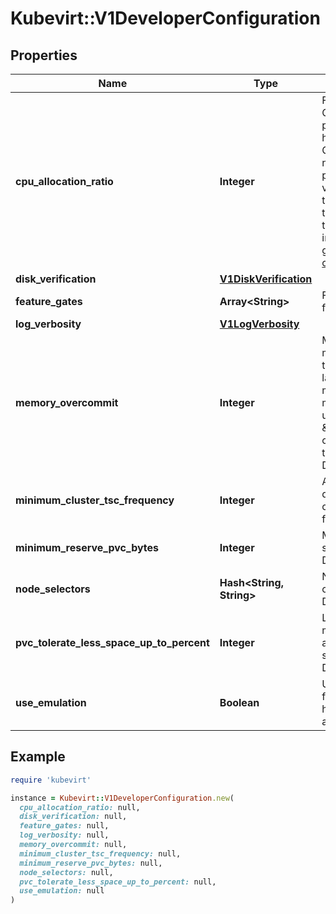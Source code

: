 # Kubevirt::V1DeveloperConfiguration

## Properties

| Name | Type | Description | Notes |
| ---- | ---- | ----------- | ----- |
| **cpu_allocation_ratio** | **Integer** | For each requested virtual CPU, CPUAllocationRatio defines how much physical CPU to request per VMI from the hosting node. The value is in fraction of a CPU thread (or core on non-hyperthreaded nodes). For example, a value of 1 means 1 physical CPU thread per VMI CPU thread. A value of 100 would be 1% of a physical thread allocated for each requested VMI thread. This option has no effect on VMIs that request dedicated CPUs. More information at: https://kubevirt.io/user-guide/operations/node_overcommit/#node-cpu-allocation-ratio Defaults to 10 | [optional] |
| **disk_verification** | [**V1DiskVerification**](V1DiskVerification.md) |  | [optional] |
| **feature_gates** | **Array&lt;String&gt;** | FeatureGates is the list of experimental features to enable. Defaults to none | [optional] |
| **log_verbosity** | [**V1LogVerbosity**](V1LogVerbosity.md) |  | [optional] |
| **memory_overcommit** | **Integer** | MemoryOvercommit is the percentage of memory we want to give VMIs compared to the amount given to its parent pod (virt-launcher). For example, a value of 102 means the VMI will \&quot;see\&quot; 2% more memory than its parent pod. Values under 100 are effectively \&quot;undercommits\&quot;. Overcommits can lead to memory exhaustion, which in turn can lead to crashes. Use carefully. Defaults to 100 | [optional] |
| **minimum_cluster_tsc_frequency** | **Integer** | Allow overriding the automatically determined minimum TSC frequency of the cluster and fixate the minimum to this frequency. | [optional] |
| **minimum_reserve_pvc_bytes** | **Integer** | MinimumReservePVCBytes is the amount of space, in bytes, to leave unused on disks. Defaults to 131072 (128KiB) | [optional] |
| **node_selectors** | **Hash&lt;String, String&gt;** | NodeSelectors allows restricting VMI creation to nodes that match a set of labels. Defaults to none | [optional] |
| **pvc_tolerate_less_space_up_to_percent** | **Integer** | LessPVCSpaceToleration determines how much smaller, in percentage, disk PVCs are allowed to be compared to the requested size (to account for various overheads). Defaults to 10 | [optional] |
| **use_emulation** | **Boolean** | UseEmulation can be set to true to allow fallback to software emulation in case hardware-assisted emulation is not available. Defaults to false | [optional] |

## Example

```ruby
require 'kubevirt'

instance = Kubevirt::V1DeveloperConfiguration.new(
  cpu_allocation_ratio: null,
  disk_verification: null,
  feature_gates: null,
  log_verbosity: null,
  memory_overcommit: null,
  minimum_cluster_tsc_frequency: null,
  minimum_reserve_pvc_bytes: null,
  node_selectors: null,
  pvc_tolerate_less_space_up_to_percent: null,
  use_emulation: null
)
```

